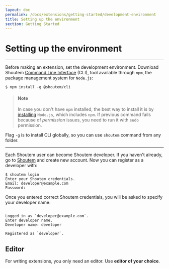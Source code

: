 ```yaml
---
layout: doc
permalink: /docs/extensions/getting-started/development-environment
title: Setting up the environment
section: Getting Started
---
```


# Setting up the environment
<hr />

Before making an extension, set the development environment. Download Shoutem [Command Line Interface](https://www.npmjs.com/package/@shoutem/cli) (CLI), tool available through `npm`, the package management system for `Node.js`:

```ShellSession
$ npm install -g @shoutem/cli
``` 

> #### Note
> In case you don't have `npm` installed, the best way to install it is by [installing](https://nodejs.org/en/download/) `Node.js`, which includes `npm`. If previous command fails because of _permission_ issues, you need to run it with `sudo` permission.

Flag ```-g``` is to install CLI globally, so you can use `shoutem` command from any folder.

<hr />

Each Shoutem user can become Shoutem developer. If you haven't already, go to [Shoutem](http://builder.beta.shoutem.com) and create new account. Now you can register as a developer with:

```ShellSession
$ shoutem login
Enter your Shoutem credentials.
Email: developer@example.com
Password:
```

Once you entered correct Shoutem credentials, you will be asked to specify your developer name.

```ShellSession

Logged in as `developer@example.com`.
Enter developer name.
Developer name: developer

Registered as `developer`.
```

## Editor
For writing extensions, you only need an editor. Use **editor of your choice**.
